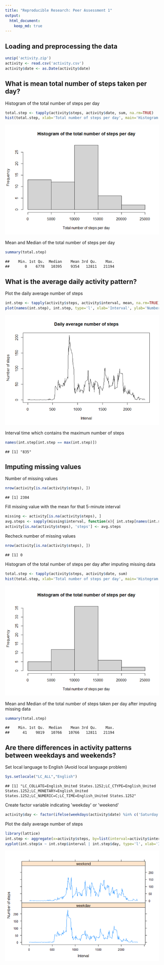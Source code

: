 ```yaml
---
title: "Reproducible Research: Peer Assessment 1"
output: 
  html_document:
    keep_md: true
---
```


## Loading and preprocessing the data

```r
unzip('activity.zip')
activity <- read.csv('activity.csv')
activity$date <- as.Date(activity$date)
```

## What is mean total number of steps taken per day?
Histogram of the total number of steps per day

```r
total.step <- tapply(activity$steps, activity$date, sum, na.rm=TRUE)
hist(total.step, xlab='Total number of steps per day', main='Histogram of the total number of steps per day')
```

![](PA1_template_files/figure-html/unnamed-chunk-2-1.png)<!-- -->

Mean and Median of the total number of steps per day

```r
summary(total.step)
```

```
##    Min. 1st Qu.  Median    Mean 3rd Qu.    Max. 
##       0    6778   10395    9354   12811   21194
```

## What is the average daily activity pattern?
Plot the daily average number of steps

```r
int.step <- tapply(activity$steps, activity$interval, mean, na.rm=TRUE)
plot(names(int.step), int.step, type='l', xlab='Interval', ylab='Number of steps', main='Daily average number of steps')
```

![](PA1_template_files/figure-html/unnamed-chunk-4-1.png)<!-- -->

Interval time which contains the maximum number of steps

```r
names(int.step[int.step == max(int.step)])
```

```
## [1] "835"
```

## Imputing missing values

Number of missing values

```r
nrow(activity[is.na(activity$steps), ])
```

```
## [1] 2304
```

Fill missing value with the mean for that 5-minute interval

```r
missing <- activity[is.na(activity$steps), ]
avg.steps <- sapply(missing$interval, function(x){ int.step[names(int.step) == x]})
activity[is.na(activity$steps), 'steps'] <- avg.steps
```

Recheck number of missing values

```r
nrow(activity[is.na(activity$steps), ])
```

```
## [1] 0
```

Histogram of the total number of steps per day after imputing missing data

```r
total.step <- tapply(activity$steps, activity$date, sum)
hist(total.step, xlab='Total number of steps per day', main='Histogram of the total number of steps per day')
```

![](PA1_template_files/figure-html/unnamed-chunk-9-1.png)<!-- -->

Mean and Median of the total number of steps taken per day after imputing missing data

```r
summary(total.step)
```

```
##    Min. 1st Qu.  Median    Mean 3rd Qu.    Max. 
##      41    9819   10766   10766   12811   21194
```

## Are there differences in activity patterns between weekdays and weekends?
Set local language to English (Avoid local language problem)

```r
Sys.setlocale("LC_ALL","English")
```

```
## [1] "LC_COLLATE=English_United States.1252;LC_CTYPE=English_United States.1252;LC_MONETARY=English_United States.1252;LC_NUMERIC=C;LC_TIME=English_United States.1252"
```

Create factor variable indicating 'weekday' or 'weekend'

```r
activity$day <- factor(ifelse(weekdays(activity$date) %in% c('Saturday', 'Sunday'), 'weekend', 'weekday'))
```

Plot the daily average number of steps

```r
library(lattice)
int.step <- aggregate(x=activity$steps, by=list(interval=activity$interval, day=activity$day), FUN = mean)
xyplot(int.step$x ~ int.step$interval | int.step$day, type='l', xlab='Interval', ylab='Number of steps', layout=c(1,2))
```

![](PA1_template_files/figure-html/unnamed-chunk-13-1.png)<!-- -->
